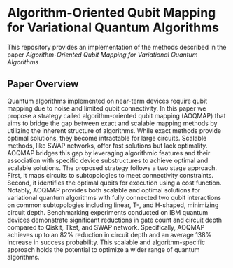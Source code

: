 # Algorithm-Oriented Qubit Mapping for Variational Quantum Algorithms

This repository provides an implementation of the methods described in the paper *Algorithm-Oriented Qubit Mapping for Variational Quantum Algorithms*

## Paper Overview
Quantum algorithms implemented on near-term devices require qubit mapping due to noise and limited qubit connectivity. In this paper we propose a strategy called algorithm-oriented qubit mapping (AOQMAP) that aims to bridge the gap between exact and scalable mapping methods by utilizing the inherent structure of algorithms. While exact methods provide optimal solutions, they become intractable for large circuits. Scalable methods, like SWAP networks, offer fast solutions but lack optimality. AOQMAP bridges this gap by leveraging algorithmic features and their association with specific device substructures to achieve optimal and scalable solutions. The proposed strategy follows a two stage approach. First, it maps circuits to subtopologies to meet connectivity constraints. Second, it identifies the optimal qubits for execution using a cost function. Notably, AOQMAP provides both scalable and optimal solutions for variational quantum algorithms with fully connected two qubit interactions on common subtopologies including linear, T-, and H-shaped, minimizing circuit depth. Benchmarking experiments conducted on IBM quantum devices demonstrate significant reductions in gate count and circuit depth compared to Qiskit, Tket, and SWAP network. Specifically, AOQMAP achieves up to an 82\% reduction in circuit depth and an average 138\% increase in success probability. This scalable and algorithm-specific approach holds the potential to optimize a wider range of quantum algorithms.
